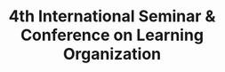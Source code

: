 ---
layout:   certificate
title:    "4th International Seminar & Conference on Learning Organization"
slug:     panitia-isclo
category: panitia
issuer:   "Fakultas Ekonomi dan Bisnis Universitas Telkom"
---